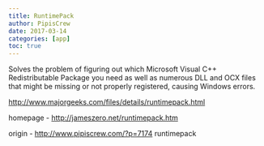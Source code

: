 ```yaml
---
title: RuntimePack
author: PipisCrew
date: 2017-03-14
categories: [app]
toc: true
---
```


Solves the problem of figuring out which Microsoft Visual C++ Redistributable Package you need as well as numerous DLL and OCX files that might be missing or not properly registered, causing Windows errors.

http://www.majorgeeks.com/files/details/runtimepack.html

homepage - http://jameszero.net/runtimepack.htm

origin - http://www.pipiscrew.com/?p=7174 runtimepack